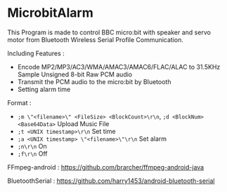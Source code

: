 # MicrobitAlarm

This Program is made to control BBC micro:bit with speaker and servo motor from Bluetooth Wireless Serial Profile Communication.

Including Features :
* Encode MP2/MP3/AC3/WMA/AMAC3/AMAC6/FLAC/ALAC to 31.5KHz Sample Unsigned 8-bit Raw PCM audio
* Transmit the PCM audio to the micro:bit by Bluetooth 
* Setting alarm time

Format :
* `;m \"<filename>\" <FileSize> <BlockCount>\r\n`, `;d <BlockNum> <Base64Data>` Upload Music File
* `;t <UNIX timestamp>\r\n` Set time
* `;a <UNIX timestamp> \"<filename>\"\r\n` Set alarm
* `;n\r\n` On
* `;f\r\n` Off


FFmpeg-android : https://github.com/brarcher/ffmpeg-android-java

BluetoothSerial : https://github.com/harry1453/android-bluetooth-serial
